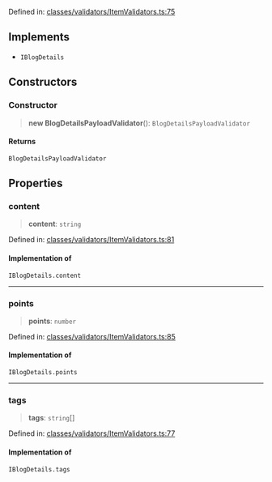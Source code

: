 Defined in: [classes/validators/ItemValidators.ts:75](https://github.com/continuousactivelearning/cal/blob/30fc76483b4a27a3eb2e18b9977ba472853191ce/backend/src/modules/courses/classes/validators/ItemValidators.ts#L75)

## Implements

- `IBlogDetails`

## Constructors

### Constructor

> **new BlogDetailsPayloadValidator**(): `BlogDetailsPayloadValidator`

#### Returns

`BlogDetailsPayloadValidator`

## Properties

### content

> **content**: `string`

Defined in: [classes/validators/ItemValidators.ts:81](https://github.com/continuousactivelearning/cal/blob/30fc76483b4a27a3eb2e18b9977ba472853191ce/backend/src/modules/courses/classes/validators/ItemValidators.ts#L81)

#### Implementation of

`IBlogDetails.content`

***

### points

> **points**: `number`

Defined in: [classes/validators/ItemValidators.ts:85](https://github.com/continuousactivelearning/cal/blob/30fc76483b4a27a3eb2e18b9977ba472853191ce/backend/src/modules/courses/classes/validators/ItemValidators.ts#L85)

#### Implementation of

`IBlogDetails.points`

***

### tags

> **tags**: `string`[]

Defined in: [classes/validators/ItemValidators.ts:77](https://github.com/continuousactivelearning/cal/blob/30fc76483b4a27a3eb2e18b9977ba472853191ce/backend/src/modules/courses/classes/validators/ItemValidators.ts#L77)

#### Implementation of

`IBlogDetails.tags`
